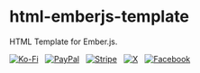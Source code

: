 # html-emberjs-template

HTML Template for Ember.js.

[![Ko-Fi](https://srv-cdn.himpfen.io/badges/kofi/kofi-flat.svg)](https://ko-fi.com/brandonhimpfen) &nbsp; [![PayPal](https://srv-cdn.himpfen.io/badges/paypal/paypal-flat.svg)](https://paypal.me/brandonhimpfen) &nbsp; [![Stripe](https://srv-cdn.himpfen.io/badges/stripe/stripe-flat.svg)](https://donate.stripe.com/cN2eYF2Ka2GwfgQ3cd) &nbsp; [![X](https://srv-cdn.himpfen.io/badges/twitter/twitter-flat.svg)](https://x.com/brandonhimpfen) &nbsp; [![Facebook](https://srv-cdn.himpfen.io/badges/facebook-pages/facebook-pages-flat.svg)](https://www.facebook.com/himpfen)
